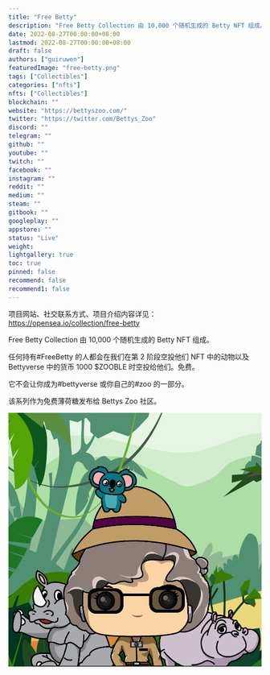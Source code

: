 ```yaml
---
title: "Free Betty"
description: "Free Betty Collection 由 10,000 个随机生成的 Betty NFT 组成。"
date: 2022-08-27T00:00:00+08:00
lastmod: 2022-08-27T00:00:00+08:00
draft: false
authors: ["guiruwen"]
featuredImage: "free-betty.png"
tags: ["Collectibles"]
categories: ["nfts"]
nfts: ["Collectibles"]
blockchain: ""
website: "https://bettyszoo.com/"
twitter: "https://twitter.com/Bettys_Zoo"
discord: ""
telegram: ""
github: ""
youtube: ""
twitch: ""
facebook: ""
instagram: ""
reddit: ""
medium: ""
steam: ""
gitbook: ""
googleplay: ""
appstore: ""
status: "Live"
weight: 
lightgallery: true
toc: true
pinned: false
recommend: false
recommend1: false
---
```

项目网站、社交联系方式、项目介绍内容详见：https://opensea.io/collection/free-betty

Free Betty Collection 由 10,000 个随机生成的 Betty NFT 组成。

任何持有#FreeBetty 的人都会在我们在第 2 阶段空投他们 NFT 中的动物以及 Bettyverse 中的货币 1000 $ZOOBLE 时空投给他们。免费。

它不会让你成为#bettyverse 或你自己的#zoo 的一部分。

该系列作为免费薄荷糖发布给 Bettys Zoo 社区。

![nft](01.png)